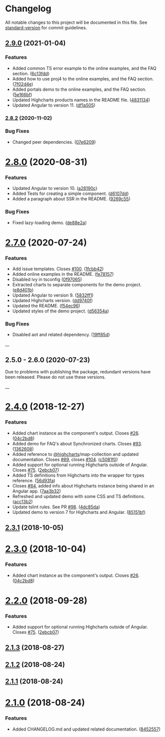 # Changelog

All notable changes to this project will be documented in this file. See [standard-version](https://github.com/conventional-changelog/standard-version) for commit guidelines.

## [2.9.0](https://github.com/highcharts/highcharts-angular/compare/v2.8.1...v2.9.0) (2021-01-04)

### Features

* Added common TS error example to the online examples, and the FAQ section. ([6c13fdd](https://github.com/highcharts/highcharts-angular/commit/6c13fdd21ac524140046f3a81fcedf24b2fae608))
* Added how to use proj4 to the online examples, and the FAQ section. ([7f02d4e](https://github.com/highcharts/highcharts-angular/commit/7f02d4e887cc8d36b6adbac5f5e9bef3d8991358))
* Added portals demo to the online examples, and the FAQ section. ([5e166bf](https://github.com/highcharts/highcharts-angular/commit/5e166bfba22ed9038b0bbd564ec7524025ae2cec))
* Updated Highcharts products names in the README file. ([4831134](https://github.com/highcharts/highcharts-angular/commit/4831134e2e0a7f1a6295e0cb891850f38703157d))
* Updated Angular to version 11. ([df1a505](https://github.com/highcharts/highcharts-angular/pull/257/commits/4cff05426831f8f524535c4d285b1b117495961a))


### [2.8.2](https://github.com/highcharts/highcharts-angular/compare/v2.8.1...v2.8.2) (2020-11-02)

### Bug Fixes

* Changed peer dependencies. ([07e6209](https://github.com/highcharts/highcharts-angular/pull/228/commits/07e6209e594e6026faae394a7b9b3edd5fdcc4b5))

# [2.8.0](https://github.com/highcharts/highcharts-angular/compare/v2.4.0...v2.8.0) (2020-08-31)

### Features

* Updated Angular to version 10. ([a28190c](https://github.com/highcharts/highcharts-angular/pull/219/commits/a28190cd6a14be4d74c57868eaaba49c137700c7))
* Added Tests for creating a simple component.  ([d6107dd](https://github.com/highcharts/highcharts-angular/pull/219/commits/d6107dd4b75d87add8c7213356bf2f383bd79b85))
* Added a paragraph about SSR in the README.  ([9269c55](https://github.com/highcharts/highcharts-angular/pull/219/commits/9269c55f993b234284a01e11eaa439c9cf206050))


### Bug Fixes

* Fixed lazy-loading demo. ([de88e2a](https://github.com/highcharts/highcharts-angular/pull/219/commits/de88e2a54b9060b87ee458048943b8dfb2db5956))

# [2.7.0](https://github.com/highcharts/highcharts-angular/compare/v2.4.0...v2.7.0) (2020-07-24)

### Features

* Add issue templates. Closes [#100](https://github.com/highcharts/highcharts-angular/issues/100). ([1fcbb42](https://github.com/highcharts/highcharts-angular/commit/1fcbb428772897df0fc978c1a40aa69a0687d704))
* Added online examples in the README. ([fe78157](https://github.com/highcharts/highcharts-angular/commit/fe7815770dc2eab7191e2d1cea589b93b17fd2e7))
* Disabled ivy in tsconfig ([0f97065](https://github.com/highcharts/highcharts-angular/commit/0f970651cb6e5f53737b13d950a5ffcc4600a353))
* Extracted charts to separate components for the demo project. ([e8d401b](https://github.com/highcharts/highcharts-angular/commit/e8d401b9b785116ac551a21373aa5fddd994fdcf))
* Updated Angular to version 9. ([5832ff1](https://github.com/highcharts/highcharts-angular/commit/5832ff1532f54f87a7fa2f81282de67583909d38))
* Updated Highcharts version. ([dd9740f](https://github.com/highcharts/highcharts-angular/commit/dd9740f4b5e8677f89765dfa0ff179aeb6e5adb4))
* Updated the README. ([f54ec96](https://github.com/highcharts/highcharts-angular/commit/f54ec960473aabf27936d3b282e16ba3e01aeec7))
* Updated styles of the demo project. ([d56354a](https://github.com/highcharts/highcharts-angular/commit/d56354ab9c9134364b95a245e7393a15123c42b2))


### Bug Fixes

* Disabled aot and related dependency. ([19ff85d](https://github.com/highcharts/highcharts-angular/commit/19ff85d54ff3016caea66c390445f0c10ade2cfe))

__
## 2.5.0 - 2.6.0 (2020-07-23)

Due to problems with publishing the package, redundant versions have been released. Please do not use these versions.

__
<a name="2.4.0"></a>
# [2.4.0](https://github.com/highcharts/highcharts-angular/compare/v2.1.3...v2.4.0) (2018-12-27)


### Features

* Added chart instance as the component's output. Closes [#26](https://github.com/highcharts/highcharts-angular/issues/26). ([04c2bd8](https://github.com/highcharts/highcharts-angular/commit/04c2bd8))
* Added demo for FAQ's about Synchronized charts. Closes [#93](https://github.com/highcharts/highcharts-angular/issues/93). ([1362608](https://github.com/highcharts/highcharts-angular/commit/1362608))
* Added reference to [@highcharts](https://github.com/highcharts)/map-collection and updated documentation. Closes [#89](https://github.com/highcharts/highcharts-angular/issues/89), closes [#104](https://github.com/highcharts/highcharts-angular/issues/104). ([c5081f0](https://github.com/highcharts/highcharts-angular/commit/c5081f0))
* Added support for optional running Highcharts outside of Angular. Closes [#75](https://github.com/highcharts/highcharts-angular/issues/75). ([2ebcb07](https://github.com/highcharts/highcharts-angular/commit/2ebcb07))
* Added TS definitions from Highcharts into the wrapper for types reference. ([56d93fa](https://github.com/highcharts/highcharts-angular/commit/56d93fa))
* Closes [#84](https://github.com/highcharts/highcharts-angular/issues/84), added info about Highcharts instance being shared in an Angular app. ([7aa3b32](https://github.com/highcharts/highcharts-angular/commit/7aa3b32))
* Refreshed and updated demo with some CSS and TS definitions. ([acc13b2](https://github.com/highcharts/highcharts-angular/commit/acc13b2))
* Update tslint rules. See PR [#98](https://github.com/highcharts/highcharts-angular/issues/98). ([4dc85da](https://github.com/highcharts/highcharts-angular/commit/4dc85da))
* Updated demo to version 7 for Highcharts and Angular. ([85151bf](https://github.com/highcharts/highcharts-angular/commit/85151bf))



<a name="2.3.1"></a>
## [2.3.1](https://github.com/highcharts/highcharts-angular/compare/v2.3.0...v2.3.1) (2018-10-05)


<a name="2.3.0"></a>
# [2.3.0](https://github.com/highcharts/highcharts-angular/compare/v2.2.0...v2.3.0) (2018-10-04)


### Features

* Added chart instance as the component's output. Closes [#26](https://github.com/highcharts/highcharts-angular/issues/26). ([04c2bd8](https://github.com/highcharts/highcharts-angular/commit/04c2bd8))



<a name="2.2.0"></a>
# [2.2.0](https://github.com/highcharts/highcharts-angular/compare/v2.1.3...v2.2.0) (2018-09-28)


### Features

* Added support for optional running Highcharts outside of Angular. Closes [#75](https://github.com/highcharts/highcharts-angular/issues/75). ([2ebcb07](https://github.com/highcharts/highcharts-angular/commit/2ebcb07))



<a name="2.1.3"></a>
## [2.1.3](https://github.com/highcharts/highcharts-angular/compare/v2.1.2...v2.1.3) (2018-08-27)



<a name="2.1.2"></a>
## [2.1.2](https://github.com/highcharts/highcharts-angular/compare/v2.1.1...v2.1.2) (2018-08-24)



<a name="2.1.1"></a>
## [2.1.1](https://github.com/highcharts/highcharts-angular/compare/v2.1.0...v2.1.1) (2018-08-24)



<a name="2.1.0"></a>
# [2.1.0](https://github.com/highcharts/highcharts-angular/compare/v2.0.3...v2.1.0) (2018-08-24)


### Features

* Added CHANGELOG.md and updated related documentation. ([8452557](https://github.com/highcharts/highcharts-angular/commit/8452557))
